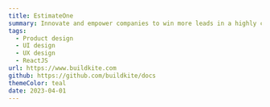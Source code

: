 ```yaml
---
title: EstimateOne
summary: Innovate and empower companies to win more leads in a highly competitive and complex construction industry
tags:
  - Product design
  - UI design
  - UX design
  - ReactJS
url: https://www.buildkite.com
github: https://github.com/buildkite/docs
themeColor: teal
date: 2023-04-01
---
```

